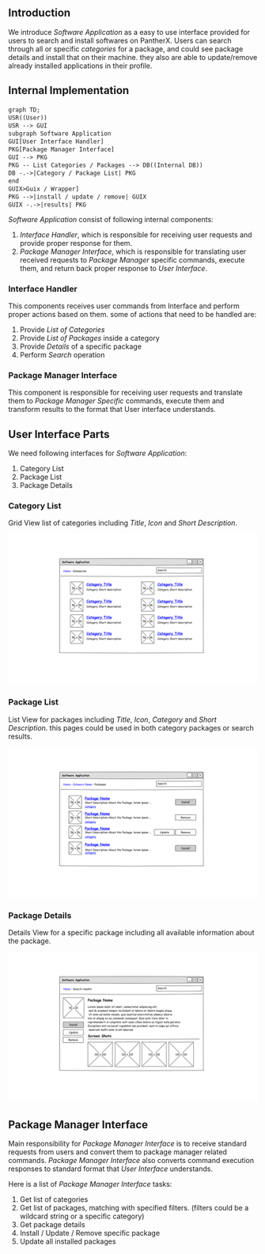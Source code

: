 
## Introduction

We introduce _Software Application_ as a easy to use interface provided for users to search and install softwares on PantherX. Users can search through all or specific _categories_  for a package, and could see package details and install that on their machine. they also are able to update/remove already installed applications in their profile. 

## Internal Implementation

```mermaid
graph TD;
USR((User))
USR --> GUI
subgraph Software Application
GUI[User Interface Handler]
PKG[Package Manager Interface]
GUI --> PKG
PKG -- List Categories / Packages --> DB((Internal DB))
DB -.->|Category / Package List| PKG
end
GUIX>Guix / Wrapper]
PKG -->|install / update / remove| GUIX
GUIX -.->|results| PKG
```

_Software Application_ consist of following internal components: 

1. _Interface Handler_, which is responsible for receiving user requests and provide proper response for them.
2. _Package Manager Interface_, which is responsible for translating user received requests to _Package Manager_ specific commands, execute them, and return back proper response to _User Interface_. 

### Interface Handler 

This components receives user commands from Interface and perform proper actions based on them. some of actions that need to be handled are:
1. Provide *List of Categories*
2. Provide *List of Packages* inside a category
3. Provide *Details* of a specific package
4. Perform *Search* operation

### Package Manager Interface

This component is responsible for receiving user requests and translate them to _Package Manager Specific_ commands, execute them and transform results to the format that User interface understands. 

## User Interface Parts
We need following interfaces for _Software Application_: 
1. Category List
2. Package List
3. Package Details

### Category List
Grid View list of categories including _Title_, _Icon_ and _Short Description_.

![Category_List](docs/sketch/category-list.png)

### Package List 
List View for packages including _Title_, _Icon_, _Category_ and _Short Description_.  this pages could be used in both category packages or search results.

![Search](docs/sketch/package-list.png)

### Package Details
Details View for a specific package including all available information about the package. 

![Package_details](docs/sketch/package-details.png)

## Package Manager Interface

Main responsibility for _Package Manager Interface_ is to receive standard requests from users and convert them to package manager related commands. _Package Manager Interface_ also converts command execution responses to standard format that _User Interface_ understands. 

Here is a list of _Package Manager Interface_ tasks: 
1. Get list of categories
2. Get list of packages, matching with specified filters. (filters could be a wildcard string or a specific category)
3. Get package details
4. Install / Update / Remove specific package
5. Update all installed packages
